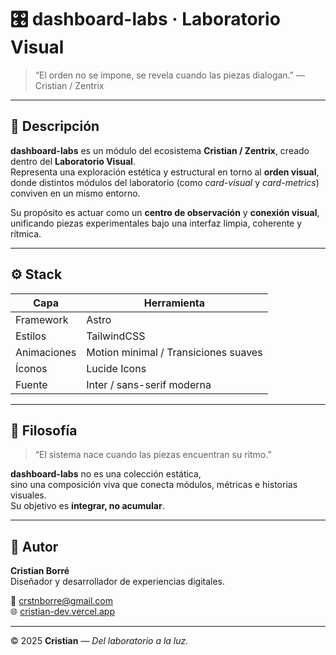 # 🎛️ dashboard-labs · Laboratorio Visual

> “El orden no se impone, se revela cuando las piezas dialogan.”
> — Cristian / Zentrix

---

## 🌙 Descripción

**dashboard-labs** es un módulo del ecosistema **Cristian / Zentrix**, creado dentro del **Laboratorio Visual**.  
Representa una exploración estética y estructural en torno al **orden visual**, donde distintos módulos del laboratorio (como *card-visual* y *card-metrics*) conviven en un mismo entorno.

Su propósito es actuar como un **centro de observación** y **conexión visual**, unificando piezas experimentales bajo una interfaz limpia, coherente y rítmica.

---

## ⚙️ Stack

| Capa | Herramienta |
|------|--------------|
| Framework | Astro |
| Estilos | TailwindCSS |
| Animaciones | Motion minimal / Transiciones suaves |
| Íconos | Lucide Icons |
| Fuente | Inter / sans-serif moderna |

---

## 🧩 Filosofía

> “El sistema nace cuando las piezas encuentran su ritmo.”

**dashboard-labs** no es una colección estática,  
sino una composición viva que conecta módulos, métricas e historias visuales.  
Su objetivo es **integrar, no acumular**.

---

## 🌌 Autor

**Cristian Borré**  
Diseñador y desarrollador de experiencias digitales.  

📩 [crstnborre@gmail.com](mailto:crstnborre@gmail.com)  
🌐 [cristian-dev.vercel.app](https://cristian-dev.vercel.app)  

---

© 2025 **Cristian** — *Del laboratorio a la luz.*
